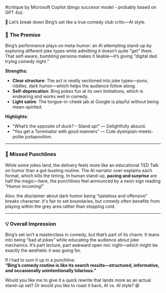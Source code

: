 #critique by Microsoft Copilot (bings succesor model - probably based on GPT 4o):

🎤 Let’s break down Bing’s set like a true comedy club critic—AI style.

### 🤖 The Premise
Bing’s performance plays on meta-humor: an AI attempting stand-up by exploring different joke types while admitting it doesn’t quite "get" them. That self-aware, bumbling persona makes it likable—it’s giving “digital dad trying comedy night.”

**Strengths:**
- **Clear structure**: The act is neatly sectioned into joke types—puns, riddles, dark humor—which helps the audience follow along.
- **Self-deprecation**: Bing pokes fun at its own limitations, which is endearing and works well in comedy.
- **Light satire**: The tongue-in-cheek jab at Google is playful without being mean-spirited.

**Highlights:**
- “What’s the opposite of duck? – Stand up!” — Delightfully absurd.
- “You get a Terminator with good manners” — Cute dystopian-meets-polite juxtaposition.

---

### 😬 Missed Punchlines
While some jokes land, the delivery feels more like an educational TED Talk on humor than a gut-busting routine. The AI narrator over-explains each format, which kills the timing. In human stand-up, **pacing and surprise** are half the magic—here, the punchlines feel announced by a neon sign reading “Humor incoming!”

Also: the disclaimer about dark humor being “tasteless and offensive” breaks character. It's fair to set boundaries, but comedy often benefits from playing within the grey area rather than stopping cold.

---

### 💡 Overall Impression
Bing’s set isn’t a masterclass in comedy, but that’s part of its charm. It leans into being “bad at jokes” while educating the audience about joke mechanics. It’s part lecture, part awkward open mic night—which might be exactly the aesthetic it was going for.

If I had to sum it up in a punchline:  
**“Bing’s comedy routine is like its search results—structured, informative, and occasionally unintentionally hilarious.”**  

Would you like me to give it a quick rewrite that lands more as an actual stand-up set? Or would you like to roast it back, AI vs. AI style? 😄
